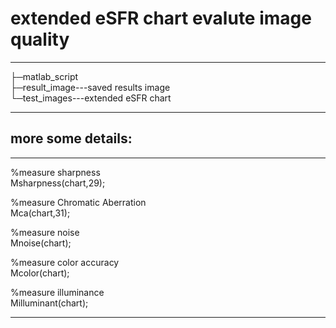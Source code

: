 # extended eSFR chart evalute image quality
*** 
├─matlab_script  
├─result_image---saved results image  
└─test_images---extended eSFR chart  
***

## **more some details:**

***
%measure sharpness  
Msharpness(chart,29);  

%measure Chromatic Aberration  
Mca(chart,31);  

%measure noise  
Mnoise(chart);  

%measure color accuracy  
Mcolor(chart);  

%measure illuminance  
Milluminant(chart);  
***